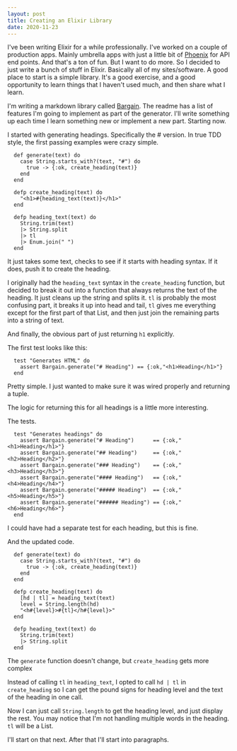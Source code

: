 ```yaml
---
layout: post
title: Creating an Elixir Library
date: 2020-11-23
---
```


I've been writing Elixir for a while professionally. I've worked on a couple of production apps. Mainly umbrella apps with just a little bit of [Phoenix](https://www.phoenixframework.org/) for API end points. And that's a ton of fun. But I want to do more. So I decided to just write a bunch of stuff in Elixir. Basically all of my sites/software. A good place to start is a simple library. It's a good exercise, and a good opportunity to learn things that I haven't used much, and then share what I learn.

I'm writing a markdown library called [Bargain](https://github.com/ScottRadcliff/bargain). The readme has a list of features I'm going to implement as part of the generator. I'll write something up each time I learn something new or implement a new part. Starting now.

I started with generating headings. Specifically the # version. In true TDD style, the first passing examples were crazy simple.

```
  def generate(text) do
    case String.starts_with?(text, "#") do
      true -> {:ok, create_heading(text)}
    end
  end

  defp create_heading(text) do
    "<h1>#{heading_text(text)}</h1>"
  end

  defp heading_text(text) do
    String.trim(text)
    |> String.split
    |> tl
    |> Enum.join(" ")
  end
```
It just takes some text, checks to see if it starts with heading syntax. If it does, push it to create the heading.

I originally had the `heading_text` syntax in the `create_heading` function, but decided to break it out into a function that always returns the text of the heading. It just cleans up the string and splits it. `tl` is probably the most confusing part, it breaks it up into head and tail, `tl` gives me everything except for the first part of that List, and then just join the remaining parts into a string of text.

And finally, the obvious part of just returning `h1` explicitly.


The first test looks like this:

```
  test "Generates HTML" do
    assert Bargain.generate("# Heading") == {:ok,"<h1>Heading</h1>"}
  end
```
Pretty simple. I just wanted to make sure it was wired properly and returning a tuple.

The logic for returning this for all headings is a little more interesting.

The tests.

```
  test "Generates headings" do
    assert Bargain.generate("# Heading")      == {:ok,"<h1>Heading</h1>"}
    assert Bargain.generate("## Heading")     == {:ok,"<h2>Heading</h2>"}
    assert Bargain.generate("### Heading")    == {:ok,"<h3>Heading</h3>"}
    assert Bargain.generate("#### Heading")   == {:ok,"<h4>Heading</h4>"}
    assert Bargain.generate("##### Heading")  == {:ok,"<h5>Heading</h5>"}
    assert Bargain.generate("###### Heading") == {:ok,"<h6>Heading</h6>"}
  end

```
I could have had a separate test for each heading, but this is fine.

And the updated code.

```
  def generate(text) do
    case String.starts_with?(text, "#") do
      true -> {:ok, create_heading(text)}
    end
  end

  defp create_heading(text) do
    [hd | tl] = heading_text(text)
    level = String.length(hd)
    "<h#{level}>#{tl}</h#{level}>"
  end

  defp heading_text(text) do
    String.trim(text)
    |> String.split
  end
```

The `generate` function doesn't change, but `create_heading` gets more complex

Instead of calling `tl` in `heading_text`, I opted to call `hd | tl` in `create_heading` so I can get the pound signs for heading level and the text of the heading in one call.

Now I can just call `String.length` to get the heading level, and just display the rest. You may notice that I'm not handling multiple words in the heading. `tl` will be a List.

I'll start on that next. After that I'll start into paragraphs.
